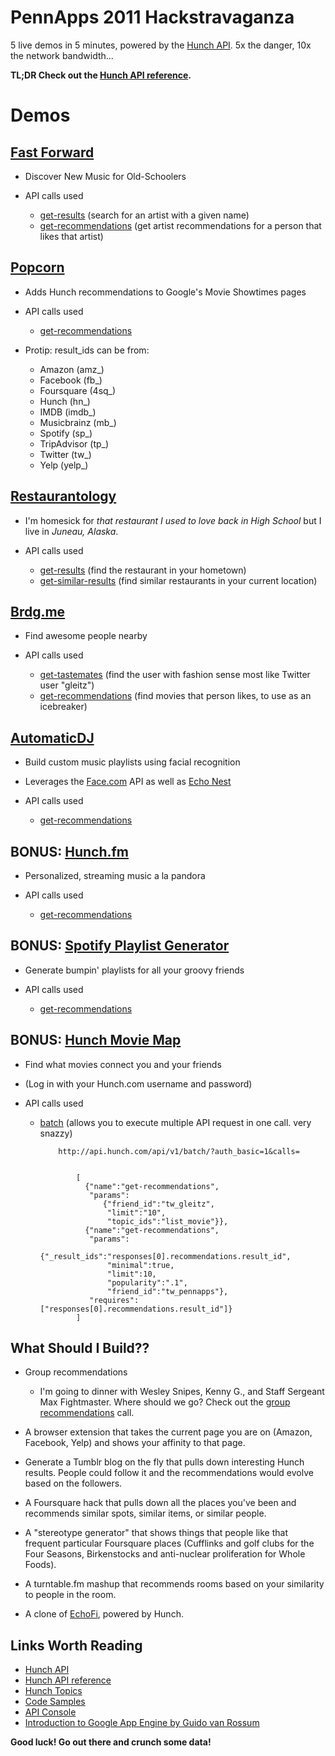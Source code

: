 # PennApps 2011 Hackstravaganza

5 live demos in 5 minutes, powered by the [Hunch API][1]. 5x the danger, 10x the network bandwidth...

**TL;DR Check out the [Hunch API reference][2].**

# Demos

## [Fast Forward][3]

  * Discover New Music for Old-Schoolers
  * API calls used

    * [get-results][4] (search for an artist with a given name)
    * [get-recommendations][5] (get artist recommendations for a person that likes that artist)

## [Popcorn][6]

  * Adds Hunch recommendations to Google's Movie Showtimes pages
  * API calls used

    * [get-recommendations][7]

  * Protip: result_ids can be from:

    * Amazon (amz_)
    * Facebook (fb_)
    * Foursquare (4sq_)
    * Hunch (hn_)
    * IMDB (imdb_)
    * Musicbrainz (mb_)
    * Spotify (sp_)
    * TripAdvisor (tp_)
    * Twitter (tw_)
    * Yelp (yelp_)

## [Restaurantology][8]

  * I'm homesick for _that restaurant I used to love back in High School_ but I live in _Juneau, Alaska_.
  * API calls used

    * [get-results](http://api.hunch.com/api/v1/get-results?query=five%20guys&topic_ids=list_restaurant&minimal=1) (find the restaurant in your hometown)
    * [get-similar-results][9] (find similar restaurants in your current location)

## [Brdg.me][10]

  * Find awesome people nearby
  * API calls used

    * [get-tastemates][11] (find the user with fashion sense most like Twitter user "gleitz")
    * [get-recommendations][7] (find movies that person likes, to use as an icebreaker)

## [AutomaticDJ][12]

  * Build custom music playlists using facial recognition
  * Leverages the [Face.com][13] API as well as [Echo Nest][14]
  * API calls used

    * [get-recommendations][15]

## BONUS: [Hunch.fm](http://hunch.com/fm/)

  * Personalized, streaming music a la pandora
  * API calls used

    * [get-recommendations][15]

## BONUS: [Spotify Playlist Generator][16]

  * Generate bumpin' playlists for all your groovy friends
  * API calls used

    * [get-recommendations][15]

## BONUS: [Hunch Movie Map][17]

  * Find what movies connect you and your friends
  * (Log in with your Hunch.com username and password)
  * API calls used

    * [batch][18] (allows you to execute multiple API request in one call. very snazzy)

              http://api.hunch.com/api/v1/batch/?auth_basic=1&calls=


				  [
					{"name":"get-recommendations",
					 "params":
						{"friend_id":"tw_gleitz",
						 "limit":"10",
						 "topic_ids":"list_movie"}},
					{"name":"get-recommendations",
					 "params":
						{"_result_ids":"responses[0].recommendations.result_id",
						 "minimal":true,
						 "limit":10,
						 "popularity":".1",
						 "friend_id":"tw_pennapps"},
					 "requires":["responses[0].recommendations.result_id"]}
				  ]

## What Should I Build??
* Group recommendations
  * I'm going to dinner with Wesley Snipes, Kenny G., and Staff Sergeant Max Fightmaster. Where should we go? Check out the [group recommendations][23] call.

* A browser extension that takes the current page you are on (Amazon, Facebook, Yelp) and shows your affinity to that page.

* Generate a Tumblr blog on the fly that pulls down interesting Hunch results. People could follow it and the recommendations would evolve based on the followers.

* A Foursquare hack that pulls down all the places you've been and recommends similar spots, similar items, or similar people.

* A "stereotype generator" that shows things that people like that frequent particular Foursquare places (Cufflinks and golf clubs for the Four Seasons, Birkenstocks and anti-nuclear proliferation for Whole Foods).

* A turntable.fm mashup that recommends rooms based on your similarity to people in the room.

* A clone of [EchoFi](http://echofiapp.com/), powered by Hunch.

## Links Worth Reading

  * [Hunch API][1]
  * [Hunch API reference][2]
  * [Hunch Topics][19]
  * [Code Samples][20]
  * [API Console][21]
  * [Introduction to Google App Engine by Guido van Rossum][22]

**Good luck! Go out there and crunch some data!**

   [1]: http://hunch.com/developers/
   [2]: http://hunch.com/developers/v1/docs/reference/
   [3]: http://labs.gleitzman.com/music/
   [4]: http://api.hunch.com/api/v1/get-results?query=metallica&topic_ids=list_musician&minimal=1
   [5]: http://api.hunch.com/api/v1/get-recommendations?likes=hn_3570964&topic_ids=list_musician&blocked_result_ids=hn_3570964
   [6]: https://github.com/workmajj/popcorn
   [7]: http://api.hunch.com/api/v1/get-recommendations/?auth_basic=1&result_ids=imdb_tt0110357
   [8]: http://www.metarade.com/restaurantology/
   [9]: http://api.hunch.com/api/v1/get-similar-results/?topic_ids=list_restaurant&minlat=39.815&maxlat=40.089&minlng=-75.419&maxlng=-74.907&limit=10&result_id=hn_3718054&tags=burgers
   [10]: http://brdg.me/
   [11]: http://api.hunch.com/api/v1/get-tastemates/?topic_ids=cat_fashion&user_id=tw_gleitz&user_ids=tw_oprah,hn_katygleitz,tw_pennapps,fb_GlennBeck
   [12]: https://github.com/gleitz/automaticdj
   [13]: http://http://face.com/
   [14]: http://developer.echonest.com/
   [15]: http://api.hunch.com/api/v1/get-recommendations/?topic_ids=list_musician&sites=sp&auth_basic=1
   [16]: http://hunch.com/apps/spotifydemo/
   [17]: http://labs.gleitzman.com/map/
   [18]: http://api.hunch.com/api/v1/batch/?calls=[{%22name%22%3A%22get-recommendations%22%2C%22params%22%3A{%22friend_id%22%3A%22tw_gleitz%22%2C%22limit%22%3A%2210%22%2C%22topic_ids%22%3A%22list_movie%22}}%2C{%22name%22%3A%22get-recommendations%22%2C%22params%22%3A{%22_result_ids%22%3A%22responses[0].recommendations.result_id%22%2C%22minimal%22%3Atrue%2C%22limit%22%3A10%2C%22popularity%22%3A%22.1%22%2C%22friend_id%22%3A%22tw_pennapps%22}%2C%22requires%22%3A[%22responses[0].recommendations.result_id%22]}]
   [19]: http://hunch.com/developers/v1/topics/
   [20]: http://hunch.com/developers/v1/resources/samples/
   [21]: http://hunch.com/developers/v1/resources/console/
   [22]: http://www.stanford.edu/class/ee380/Abstracts/081105.html
   [23]: http://api.hunch.com/api/v1/get-recommendations/?topic_ids=list_movie&group_user_ids=tw_17289881,tw_173940470
